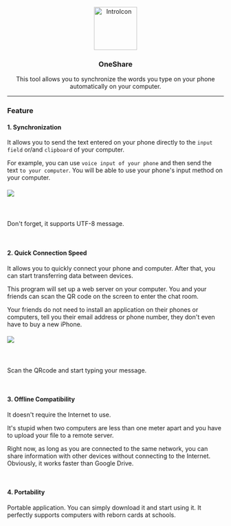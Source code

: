 <p align="center">
	<a href="https://github.com/jerrylum/OneShare"><img src="https://i.imgur.com/xFYBXTb.png" alt="IntroIcon" width="100"></a>
</p>
<h3 align="center">OneShare</h3>
<p align="center">This tool allows you to synchronize the words you type on your phone automatically on your computer.</p>

---

### Feature

#### 1. Synchronization

It allows you to send the text entered on your phone directly to the `input field` or/and `clipboard` of your computer.  

For example, you can use `voice input of your phone` and then send the text `to your computer`. You will be able to use your phone's input method on your computer.

<h5 align="left">
<img src="https://i.imgur.com/kkJf9vn.gif">
</h5>

<br>

Don't forget, it supports UTF-8 message.

<br>

#### 2. Quick Connection Speed

It allows you to quickly connect your phone and computer. After that, you can start transferring data between devices.  

This program will set up a web server on your computer. You and your friends can scan the QR code on the screen to enter the chat room.  

Your friends do not need to install an application on their phones or computers, tell you their email address or phone number, they don't even have to buy a new iPhone.


<h5 align="left">
<img src="https://i.imgur.com/r6YSLvu.gif">
</h5>

<br>

Scan the QRcode and start typing your message.

<br>

#### 3. Offline Compatibility

It doesn't require the Internet to use.   

It's stupid when two computers are less than one meter apart and you have to upload your file to a remote server.  

Right now, as long as you are connected to the same network, you can share information with other devices without connecting to the Internet. Obviously, it works faster than Google Drive.

<br>

#### 4. Portability

Portable application. You can simply download it and start using it.  It perfectly supports computers with reborn cards at schools.
